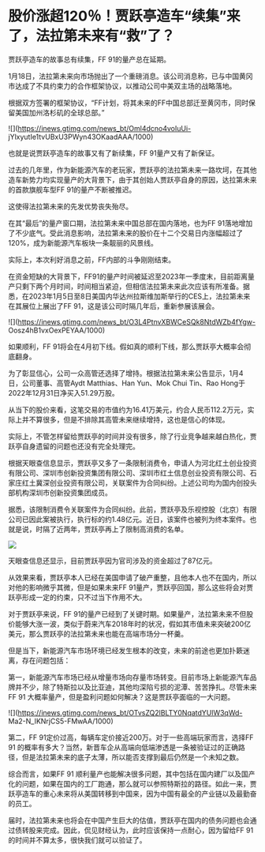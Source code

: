 # 股价涨超120％！贾跃亭造车“续集”来了，法拉第未来有“救”了？

贾跃亭造车的故事总有续集，FF 91的量产总在延期。

1月18日，法拉第未来向市场抛出了一个重磅消息。该公司消息称，已与中国黄冈市达成了不具约束力的合作框架协议，以推动公司中美双主场的战略落地。

根据双方签署的框架协议，“FF计划，将其未来的FF中国总部迁至黄冈市，同时保留美国加州洛杉矶的全球总部。”

![](https://inews.gtimg.com/news_bt/Oml4dcno4voIuUi-
jYlxyutIe1tvUBxU3PWyn43OKaadAAA/1000)

也就是说贾跃亭造车的故事又有了新续集，FF 91量产又有了新保证。

过去的几年里，作为新能源汽车的老玩家，贾跃亭的法拉第未来一路坎坷，在其他造车新势力均实现量产的大背景下，由于其创始人贾跃亭自身的原因，达拉第未来的首款旗舰车型FF
91的量产不断被推迟。

这使得法拉第未来的先发优势丧失殆尽。

在其“最后”的量产窗口期，法拉第未来中国总部在国内落地，也为FF
91落地增加了不少底气。受此消息影响，法拉第未来的股价在十二个交易日内涨幅超过了120%，成为新能源汽车板块一条靓丽的风景线。

实际上，本次利好消息之前，FF内部的斗争刚刚结束。

在资金短缺的大背景下，FF91的量产时间被延迟至2023年一季度末，目前距离量产只剩下两个月时间，时间相当紧迫，但相信法拉第未来此次应该有所准备。据悉，在2023年1月5日至8日美国内华达州拉斯维加斯举行的CES上，法拉第未来在其展位上展出了FF
91，这是该公司时隔几年后，重新参展该展会。

![](https://inews.gtimg.com/news_bt/O3L4PtnvXBWCeSQk8NtdWZb4fYgw-
Oosz4hB1vxOexPEYAA/1000)

如果顺利，FF 91将会在4月初下线。假如真的顺利下线，那么贾跃亭大概率会彻底翻身。

为了彰显信心，公司一众高管还选择了增持。根据法拉第未来公告显示，1月4日，公司董事、高管Aydt Matthias、Han Yun、Mok Chui
Tin、Rao Hong于2022年12月31日净买入51.29万股。

从当下的股价来看，这笔交易的市值约为16.41万美元，约合人民币112.2万元，实际上并不算很多，但是不排除其高管未来继续增持，这也是信心的体现。

实际上，不管怎样留给贾跃亭的时间并没有很多，除了行业竞争越来越白热化，贾跃亭自身遗留的问题也还没有完全处理完。

根据天眼查信息显示，贾跃亭又多了一条限制消费令，申请人为河北红土创业投资有限公司、深圳市创新投资集团有限公司、深圳市红土信息创业投资有限公司、石家庄红土冀深创业投资有限公司，关联案件为合同纠纷。上述公司均为国内创投头部机构深圳市创新投资集团成员。

据悉，该限制消费令关联案件为合同纠纷。此前，贾跃亭及乐视控股（北京）有限公司已因此案被执行，执行标的约1.48亿元。近日，该案件也被列为终本案件。也就是说，时隔了近两年，贾跃亭再上了限制高消费的名单。

![](https://inews.gtimg.com/news_bt/ObvU5wnCu6jP9pkvRmG8PwRw3DaOrccqjktdGTZjzFDIUAA/1000)

天眼查信息还显示，目前贾跃亭因为官司涉及的资金超过了87亿元。

从效果来看，贾跃亭本人已经在美国申请了破产重整，且他本人也不在国内，所以对他的影响微乎其微，但是如果未来FF
91量产，贾跃亭回国，那么这些将会对贾跃亭形成一定的约束，只不过当下作用不大。

对于贾跃亭来说，FF
91的量产已经到了关键时期。如果量产，法拉第未来不但股价能够大涨一波，类似于蔚来汽车2018年时的状况，假如其市值未来突破200亿美元，那么贾跃亭的法拉第未来也能在高端市场分一杯羹。

但是当下，新能源汽车市场环境已经发生根本的改变，未来的前途也更加扑簌迷离，存在问题包括：

第一，新能源汽车市场已经从增量市场向存量市场转变。目前市场上新能源汽车品牌并不少，除了特斯拉以及比亚迪，其他均深陷亏损的泥潭、苦苦挣扎。尽管未来FF 91
大概率量产，但是盈利问题如何解决？这是贾跃亭面临的一大问题。

![](https://inews.gtimg.com/news_bt/OTvsZQ2lBLTY0NqatdYUlW3qWd-
Ma2-N_IKNrjCS5-FMwAA/1000)

第二，FF 91定价过高，每辆车定价接近200万。对于一些高端玩家而言，选择FF 91
的概率有多大？当然，新晋车企从高端向低端渗透是一条被验证过的正确路径，但是法拉第未来的底子太薄，所以能否支撑到最后仍然是一个未知之数。

综合而言，如果FF 91
顺利量产也能解决很多问题，其中包括在国内建厂以及国产化的问题，如果在国内的工厂跑通，那么就可以参照特斯拉的路径。如此一来，贾跃亭造车的重心未来将从美国转移到中国来，因为中国有最全的产业链以及最勤奋的员工。

届时，法拉第未来也将会在中国产生巨大的估值，贾跃亭在国内的债务问题也会通过债转股来完成。因此，侃见财经认为，此时应该保持一点耐心，因为留给FF
91的时间并不算太多，很快我们就可以验证了。

